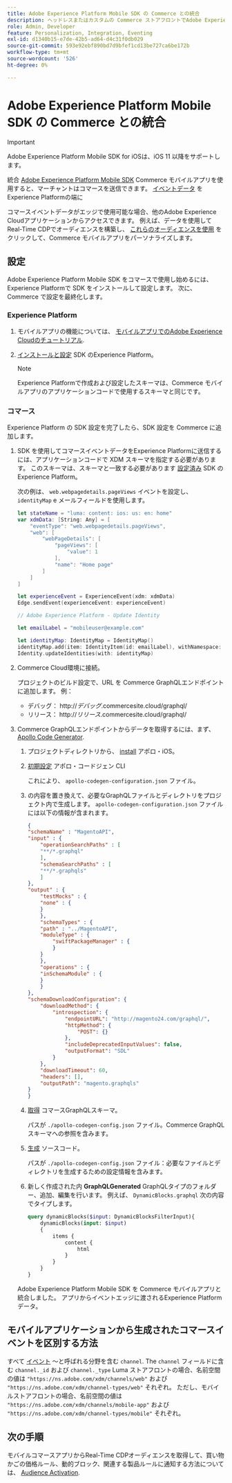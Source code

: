 ```yaml
---
title: Adobe Experience Platform Mobile SDK の Commerce との統合
description: ヘッドレスまたはカスタムの Commerce ストアフロントでAdobe Experience Platform Mobile SDK を使用する方法について説明します。
role: Admin, Developer
feature: Personalization, Integration, Eventing
exl-id: d1340b15-e7de-42b5-ad64-d4c31f0db029
source-git-commit: 593e92ebf890bd7d9bfef1cd13be727ca6be172b
workflow-type: tm+mt
source-wordcount: '526'
ht-degree: 0%

---
```


# Adobe Experience Platform Mobile SDK の Commerce との統合

>[!IMPORTANT]
>
>Adobe Experience Platform Mobile SDK for iOSは、iOS 11 以降をサポートします。

統合 [Adobe Experience Platform Mobile SDK](https://developer.adobe.com/client-sdks/home/) Commerce モバイルアプリを使用すると、マーチャントはコマースを送信できます。  [イベントデータ](events.md) をExperience Platformの端に

コマースイベントデータがエッジで使用可能な場合、他のAdobe Experience Cloudアプリケーションからアクセスできます。 例えば、データを使用してReal-Time CDPでオーディエンスを構築し、 [これらのオーディエンスを使用](https://experienceleague.adobe.com/docs/commerce-admin/customers/audience-activation.html) をクリックして、Commerce モバイルアプリをパーソナライズします。

## 設定

Adobe Experience Platform Mobile SDK をコマースで使用し始めるには、Experience Platformで SDK をインストールして設定します。 次に、Commerce で設定を最終化します。

### Experience Platform

1. モバイルアプリの機能については、 [モバイルアプリでのAdobe Experience Cloudのチュートリアル](https://experienceleague.adobe.com/docs/platform-learn/implement-mobile-sdk/overview.html).

1. [インストールと設定](https://developer.adobe.com/client-sdks/documentation/getting-started/) SDK のExperience Platform。

   >[!NOTE]
   >
   >Experience Platformで作成および設定したスキーマは、Commerce モバイルアプリのアプリケーションコードで使用するスキーマと同じです。

### コマース

Experience Platform の SDK 設定を完了したら、SDK 設定を Commerce に追加します。

1. SDK を使用してコマースイベントデータをExperience Platformに送信するには、アプリケーションコードで XDM スキーマを指定する必要があります。 このスキーマは、スキーマと一致する必要があります [設定済み](https://developer.adobe.com/client-sdks/home/getting-started/set-up-schemas-and-datasets/) SDK のExperience Platform。

   次の例は、 `web.webpagedetails.pageViews` イベントを設定し、 `identityMap` e メールフィールドを使用します。

   ```swift
   let stateName = "luma: content: ios: us: en: home"
   var xdmData: [String: Any] = [
       "eventType": "web.webpagedetails.pageViews",
       "web": [
           "webPageDetails": [
               "pageViews": [
                   "value": 1
               ],
               "name": "Home page"
           ]
       ]
   ]
   
   let experienceEvent = ExperienceEvent(xdm: xdmData)
   Edge.sendEvent(experienceEvent: experienceEvent)
   
   // Adobe Experience Platform - Update Identity
   
   let emailLabel = "mobileuser@example.com"
   
   let identityMap: IdentityMap = IdentityMap()
   identityMap.add(item: IdentityItem(id: emailLabel), withNamespace: "Email")
   Identity.updateIdentities(with: identityMap)
   ```

1. Commerce Cloud環境に接続。

   プロジェクトのビルド設定で、URL を Commerce GraphQLエンドポイントに追加します。 例：

   - デバッグ： http://_デバッグ_.commercesite.cloud/graphql/
   - リリース： http://_リリース_.commercesite.cloud/graphql/

1. Commerce GraphQLエンドポイントからデータを取得するには、まず、 [Apollo Code Generator](https://www.apollographql.com/docs/ios/).

   1. プロジェクトディレクトリから、 [install](https://www.apollographql.com/docs/ios/get-started#1-install-the-apollo-frameworks) アポロ・iOS。

   1. [初期設定](https://www.apollographql.com/docs/ios/code-generation/codegen-cli/#initialize) アポロ・コードジェン CLI

      これにより、 `apollo-codegen-configuration.json` ファイル。

   1. の内容を置き換えて、必要なGraphQLファイルとディレクトリをプロジェクト内で生成します。 `apollo-codegen-configuration.json` ファイルには以下の情報が含まれます。

      ```json
      {
      "schemaName" : "MagentoAPI",
      "input" : {
          "operationSearchPaths" : [
          "**/*.graphql"
          ],
          "schemaSearchPaths" : [
          "**/*.graphqls"
          ]
      },
      "output" : {
          "testMocks" : {
          "none" : {
          }
          },
          "schemaTypes" : {
          "path" : "../MagentoAPI",
          "moduleType" : {
              "swiftPackageManager" : {
              }
          }
          },
          "operations" : {
          "inSchemaModule" : {
          }
          }
      },
      "schemaDownloadConfiguration": {
          "downloadMethod": {
              "introspection": {
                  "endpointURL": "http://magento24.com/graphql/",
                  "httpMethod": {
                      "POST": {}
                  },
                  "includeDeprecatedInputValues": false,
                  "outputFormat": "SDL"
              }
          },
          "downloadTimeout": 60,
          "headers": [],
          "outputPath": "magento.graphqls"
      }
      }
      ```

   1. [取得](https://www.apollographql.com/docs/ios/code-generation/codegen-cli/#fetch-schema) コマースGraphQLスキーマ。

      パスが `./apollo-codegen-config.json` ファイル。Commerce GraphQLスキーマへの参照を含みます。

   1. [生成](https://www.apollographql.com/docs/ios/code-generation/codegen-cli/#generate) ソースコード。

      パスが `./apollo-codegen-config.json` ファイル：必要なファイルとディレクトリを生成するための設定情報を含みます。

   1. 新しく作成された内 **GraphQLGenerated** GraphQLタイプのフォルダー、追加、編集を行います。 例えば、 `DynamicBlocks.graphql` 次の内容でタイプします。

      ```graphql
      query dynamicBlocks($input: DynamicBlocksFilterInput){
          dynamicBlocks(input: $input)
          {
              items {
                  content {
                      html
                  }
              }
          }
      }
      ```

   Adobe Experience Platform Mobile SDK を Commerce モバイルアプリと統合しました。 アプリからイベントエッジに渡されるExperience Platformデータ。

## モバイルアプリケーションから生成されたコマースイベントを区別する方法

すべて [イベント](events.md) ～と呼ばれる分野を含む `channel`. The `channel` フィールドに含む `channel._id` および `channel._type` Luma ストアフロントの場合、名前空間の値は `"https://ns.adobe.com/xdm/channels/web"` および `"https://ns.adobe.com/xdm/channel-types/web"` それぞれ。 ただし、モバイルストアフロントの場合、名前空間の値は `"https://ns.adobe.com/xdm/channels/mobile-app"` および `"https://ns.adobe.com/xdm/channel-types/mobile"` それぞれ。

## 次の手順

モバイルコマースアプリからReal-Time CDPオーディエンスを取得して、買い物かごの価格ルール、動的ブロック、関連する製品ルールに通知する方法については、 [Audience Activation](https://experienceleague.adobe.com/docs/commerce-admin/customers/audience-activation.html#retrieve-audiences-using-the-adobe-experience-platform-mobile-sdk).
